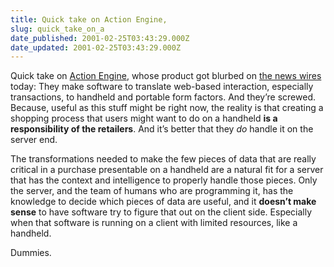 ```yaml
---
title: Quick take on Action Engine,
slug: quick_take_on_a
date_published: 2001-02-25T03:43:29.000Z
date_updated: 2001-02-25T03:43:29.000Z
---
```


Quick take on [Action Engine](http://www.actionengine.com), whose product got blurbed on [the news wires](http://dailynews.yahoo.com/h/nm/20010224/tc/actionengine_dc.html) today: They make software to translate web-based interaction, especially transactions, to handheld and portable form factors. And they’re screwed. Because, useful as this stuff might be right now, the reality is that creating a shopping process that users might want to do on a handheld **is a responsibility of the retailers**. And it’s better that they *do* handle it on the server end.

The transformations needed to make the few pieces of data that are really critical in a purchase presentable on a handheld are a natural fit for a server that has the context and intelligence to properly handle those pieces. Only the server, and the team of humans who are programming it, has the knowledge to decide which pieces of data are useful, and it **doesn’t make sense** to have software try to figure that out on the client side. Especially when that software is running on a client with limited resources, like a handheld.

Dummies.

